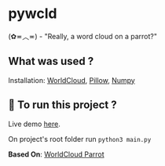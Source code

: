 # pywcld

(✿≖︿≖) - "Really, a word cloud on a parrot?"

## What was used ?

Installation: [WorldCloud](https://github.com/amueller/word_cloud#installation-notes), [Pillow](https://pillow.readthedocs.io/en/stable/installation.html), [Numpy](https://www.scipy.org/install.html#pip-install)

## :runner: To run this project ?

Live demo [here](https://repl.it/repls/LeanSoulfulHack).

On project's root folder run `python3 main.py`

**Based On**: [WorldCloud Parrot](https://amueller.github.io/word_cloud/auto_examples/parrot.html#sphx-glr-auto-examples-parrot-py)
